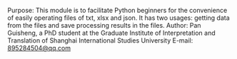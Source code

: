 Purpose: This module is to facilitate Python beginners for the convenience of easily operating files of txt, xlsx and json. It has two usages: getting data from the files and save processing results in the files.
Author: Pan Guisheng, a PhD student at the Graduate Institute of Interpretation and Translation of Shanghai International Studies University
E-mail: 895284504@qq.com